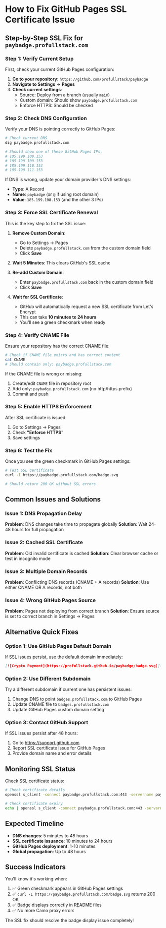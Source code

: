 # How to Fix GitHub Pages SSL Certificate Issue

## Step-by-Step SSL Fix for `paybadge.profullstack.com`

### Step 1: Verify Current Setup

First, check your current GitHub Pages configuration:

1. **Go to your repository**: `https://github.com/profullstack/paybadge`
2. **Navigate to Settings** → **Pages**
3. **Check current settings**:
   - Source: Deploy from a branch (usually `main`)
   - Custom domain: Should show `paybadge.profullstack.com`
   - Enforce HTTPS: Should be checked

### Step 2: Check DNS Configuration

Verify your DNS is pointing correctly to GitHub Pages:

```bash
# Check current DNS
dig paybadge.profullstack.com

# Should show one of these GitHub Pages IPs:
# 185.199.108.153
# 185.199.109.153  
# 185.199.110.153
# 185.199.111.153
```

If DNS is wrong, update your domain provider's DNS settings:
- **Type**: A Record
- **Name**: `paybadge` (or `@` if using root domain)
- **Value**: `185.199.108.153` (and the other 3 IPs)

### Step 3: Force SSL Certificate Renewal

This is the key step to fix the SSL issue:

1. **Remove Custom Domain**:
   - Go to Settings → Pages
   - Delete `paybadge.profullstack.com` from the custom domain field
   - Click **Save**

2. **Wait 5 Minutes**: This clears GitHub's SSL cache

3. **Re-add Custom Domain**:
   - Enter `paybadge.profullstack.com` back in the custom domain field
   - Click **Save**

4. **Wait for SSL Certificate**:
   - GitHub will automatically request a new SSL certificate from Let's Encrypt
   - This can take **10 minutes to 24 hours**
   - You'll see a green checkmark when ready

### Step 4: Verify CNAME File

Ensure your repository has the correct CNAME file:

```bash
# Check if CNAME file exists and has correct content
cat CNAME
# Should contain only: paybadge.profullstack.com
```

If the CNAME file is wrong or missing:
1. Create/edit `CNAME` file in repository root
2. Add only: `paybadge.profullstack.com` (no http/https prefix)
3. Commit and push

### Step 5: Enable HTTPS Enforcement

After SSL certificate is issued:
1. Go to Settings → Pages
2. Check **"Enforce HTTPS"**
3. Save settings

### Step 6: Test the Fix

Once you see the green checkmark in GitHub Pages settings:

```bash
# Test SSL certificate
curl -I https://paybadge.profullstack.com/badge.svg

# Should return 200 OK without SSL errors
```

## Common Issues and Solutions

### Issue 1: DNS Propagation Delay
**Problem**: DNS changes take time to propagate globally
**Solution**: Wait 24-48 hours for full propagation

### Issue 2: Cached SSL Certificate
**Problem**: Old invalid certificate is cached
**Solution**: Clear browser cache or test in incognito mode

### Issue 3: Multiple Domain Records
**Problem**: Conflicting DNS records (CNAME + A records)
**Solution**: Use either CNAME OR A records, not both

### Issue 4: Wrong GitHub Pages Source
**Problem**: Pages not deploying from correct branch
**Solution**: Ensure source is set to correct branch in Settings → Pages

## Alternative Quick Fixes

### Option 1: Use GitHub Pages Default Domain
If SSL issues persist, use the default domain immediately:

```markdown
[![Crypto Payment](https://profullstack.github.io/paybadge/badge.svg)](https://profullstack.github.io/paybadge/)
```

### Option 2: Use Different Subdomain
Try a different subdomain if current one has persistent issues:

1. Change DNS to point `badges.profullstack.com` to GitHub Pages
2. Update CNAME file to `badges.profullstack.com`
3. Update GitHub Pages custom domain setting

### Option 3: Contact GitHub Support
If SSL issues persist after 48 hours:
1. Go to https://support.github.com
2. Report SSL certificate issue for GitHub Pages
3. Provide domain name and error details

## Monitoring SSL Status

Check SSL certificate status:

```bash
# Check certificate details
openssl s_client -connect paybadge.profullstack.com:443 -servername paybadge.profullstack.com

# Check certificate expiry
echo | openssl s_client -connect paybadge.profullstack.com:443 -servername paybadge.profullstack.com 2>/dev/null | openssl x509 -noout -dates
```

## Expected Timeline

- **DNS changes**: 5 minutes to 48 hours
- **SSL certificate issuance**: 10 minutes to 24 hours  
- **GitHub Pages deployment**: 1-10 minutes
- **Global propagation**: Up to 48 hours

## Success Indicators

You'll know it's working when:
1. ✅ Green checkmark appears in GitHub Pages settings
2. ✅ `curl -I https://paybadge.profullstack.com/badge.svg` returns 200 OK
3. ✅ Badge displays correctly in README files
4. ✅ No more Camo proxy errors

The SSL fix should resolve the badge display issue completely!